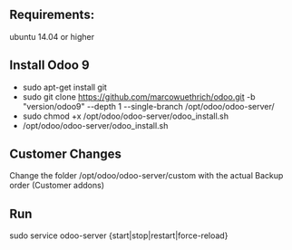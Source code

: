 Requirements:
----

ubuntu 14.04 or higher


Install Odoo 9
----

* sudo apt-get install git
* sudo git clone https://github.com/marcowuethrich/odoo.git -b "version/odoo9" --depth 1 --single-branch /opt/odoo/odoo-server/
* sudo chmod +x /opt/odoo/odoo-server/odoo_install.sh
* /opt/odoo/odoo-server/odoo_install.sh


Customer Changes
----

Change the folder /opt/odoo/odoo-server/custom with the actual Backup order (Customer addons)


Run
---

sudo service odoo-server {start|stop|restart|force-reload}
